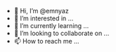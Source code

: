 - 👋 Hi, I’m @emnyaz
- 👀 I’m interested in ...
- 🌱 I’m currently learning ...
- 💞️ I’m looking to collaborate on ...
- 📫 How to reach me ...

<!---
emnyaz/emnyaz is a ✨ special ✨ repository because its `README.md` (this file) appears on your GitHub profile.
You can click the Preview link to take a look at your changes.
--->
